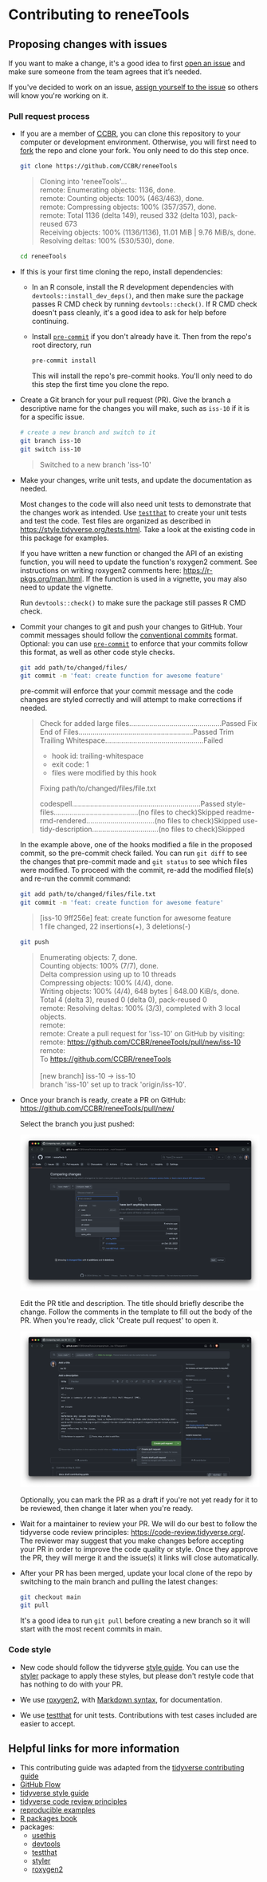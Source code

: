 # Contributing to reneeTools

## Proposing changes with issues

If you want to make a change, it's a good idea to first
[open an issue](https://code-review.tidyverse.org/issues/)
and make sure someone from the team agrees that it’s needed.

If you've decided to work on an issue,
[assign yourself to the issue](https://docs.github.com/en/issues/tracking-your-work-with-issues/assigning-issues-and-pull-requests-to-other-github-users#assigning-an-individual-issue-or-pull-request)
so others will know you're working on it.

### Pull request process

- If you are a member of [CCBR](https://github.com/CCBR),
  you can clone this repository to your computer or development environment.
  Otherwise, you will first need to
  [fork](https://docs.github.com/en/pull-requests/collaborating-with-pull-requests/working-with-forks/fork-a-repo)
  the repo and clone your fork. You only need to do this step once.

  ```sh
  git clone https://github.com/CCBR/reneeTools
  ```

  > Cloning into 'reneeTools'... <br>
  > remote: Enumerating objects: 1136, done. <br>
  > remote: Counting objects: 100% (463/463), done. <br>
  > remote: Compressing objects: 100% (357/357), done. <br>
  > remote: Total 1136 (delta 149), reused 332 (delta 103), pack-reused 673 <br>
  > Receiving objects: 100% (1136/1136), 11.01 MiB | 9.76 MiB/s, done. <br>
  > Resolving deltas: 100% (530/530), done. <br>

  ```sh
  cd reneeTools
  ```

- If this is your first time cloning the repo, install dependencies:

  - In an R console, install the R development dependencies with
    `devtools::install_dev_deps()`, and then make sure the package passes R CMD
    check by running `devtools::check()`. If R CMD check doesn't pass cleanly,
    it's a good idea to ask for help before continuing.

  - Install [`pre-commit`](https://pre-commit.com/#install) if you don't already
    have it. Then from the repo's root directory, run

    ```sh
    pre-commit install
    ```

    This will install the repo's pre-commit hooks.
    You'll only need to do this step the first time you clone the repo.

- Create a Git branch for your pull request (PR). Give the branch a descriptive
  name for the changes you will make, such as `iss-10` if it is for a specific
  issue.

  ```sh
  # create a new branch and switch to it
  git branch iss-10
  git switch iss-10
  ```

  > Switched to a new branch 'iss-10'

- Make your changes, write unit tests, and update the documentation as needed.

  Most changes to the code will also need unit tests to demonstrate that the
  changes work as intended. Use [`testthat`](https://testthat.r-lib.org/) to
  create your unit tests and test the code. Test files are organized as
  described in <https://style.tidyverse.org/tests.html>. Take a look at the
  existing code in this package for examples.

  If you have written a new function or changed the API of an existing function,
  you will need to update the function's roxygen2 comment. See instructions on
  writing roxygen2 comments here: <https://r-pkgs.org/man.html>. If the function
  is used in a vignette, you may also need to update the vignette.

  Run `devtools::check()` to make sure the package still passes R CMD check.

- Commit your changes to git and push your changes to GitHub. Your commit
  messages should follow the [conventional
  commits](https://www.conventionalcommits.org/en/v1.0.0/) format. Optional: you
  can use [`pre-commit`](https://ccbr.github.io/HowTos/GitHub/howto_precommit/)
  to enforce that your commits follow this format, as well as other code style
  checks.

  ```sh
  git add path/to/changed/files/
  git commit -m 'feat: create function for awesome feature'
  ```

  pre-commit will enforce that your commit message and the code changes are
  styled correctly and will attempt to make corrections if needed.

  > Check for added large files..............................................Passed
  > Fix End of Files.........................................................Passed
  > Trim Trailing Whitespace.................................................Failed
  > - hook id: trailing-whitespace
  > - exit code: 1
  > - files were modified by this hook
  >
  > Fixing path/to/changed/files/file.txt
  >
  > codespell................................................................Passed
  > style-files..........................................(no files to check)Skipped
  > readme-rmd-rendered..................................(no files to check)Skipped
  > use-tidy-description.................................(no files to check)Skipped

  In the example above, one of the hooks modified a file in the proposed commit,
  so the pre-commit check failed. You can run `git diff` to see the changes that
  pre-commit made and `git status` to see which files were modified. To proceed
  with the commit, re-add the modified file(s) and re-run the commit command:

  ```sh
  git add path/to/changed/files/file.txt
  git commit -m 'feat: create function for awesome feature'
  ```

  > [iss-10 9ff256e] feat: create function for awesome feature <br>
  > 1 file changed, 22 insertions(+), 3 deletions(-) <br>

  ```sh
  git push
  ```

  > Enumerating objects: 7, done. <br>
  > Counting objects: 100% (7/7), done. <br>
  > Delta compression using up to 10 threads <br>
  > Compressing objects: 100% (4/4), done. <br>
  > Writing objects: 100% (4/4), 648 bytes | 648.00 KiB/s, done. <br>
  > Total 4 (delta 3), reused 0 (delta 0), pack-reused 0 <br>
  > remote: Resolving deltas: 100% (3/3), completed with 3 local objects. <br>
  > remote: <br>
  > remote: Create a pull request for 'iss-10' on GitHub by visiting: <br>
  > remote: https://github.com/CCBR/reneeTools/pull/new/iss-10 <br>
  > remote: <br>
  > To https://github.com/CCBR/reneeTools <br>
  > <br>
  >   [new branch] iss-10 -> iss-10 <br>
  >   branch 'iss-10' set up to track 'origin/iss-10'. <br>

- Once your branch is ready, create a PR on GitHub: <https://github.com/CCBR/reneeTools/pull/new/>

  Select the branch you just pushed:

  ![Create a new PR from your branch](./img/new-PR.png)

  Edit the PR title and description.
  The title should briefly describe the change.
  Follow the comments in the template to fill out the body of the PR.
  When you're ready, click 'Create pull request' to open it.

  ![Open the PR after editing the title and description](./img/create-PR.png)

  Optionally, you can mark the PR as a draft if you're not yet ready for it to be reviewed,
  then change it later when you're ready.

- Wait for a maintainer to review your PR.
  We will do our best to follow the tidyverse code review principles: <https://code-review.tidyverse.org/>.
  The reviewer may suggest that you make changes before accepting your PR in order to improve the code quality or style.
  Once they approve the PR, they will merge it and the issue(s) it links will close automatically.

- After your PR has been merged, update your local clone of the repo by switching to the main branch and pulling the latest changes:

  ```sh
  git checkout main
  git pull
  ```

  It's a good idea to run `git pull` before creating a new branch so it will start with the most recent commits in main.

### Code style

- New code should follow the tidyverse [style guide](https://style.tidyverse.org).
  You can use the [styler](https://CRAN.R-project.org/package=styler) package to apply these styles,
  but please don't restyle code that has nothing to do with your PR.

- We use [roxygen2](https://cran.r-project.org/package=roxygen2), with [Markdown syntax](https://roxygen2.r-lib.org/articles/rd-formatting.html), for documentation.

- We use [testthat](https://cran.r-project.org/package=testthat) for unit tests.
  Contributions with test cases included are easier to accept.

## Helpful links for more information

- This contributing guide was adapted from the [tidyverse contributing guide](https://github.com/tidyverse/tidyverse/blob/main/.github/CONTRIBUTING.md)
- [GitHub Flow](https://docs.github.com/en/get-started/using-github/github-flow)
- [tidyverse style guide](https://style.tidyverse.org)
- [tidyverse code review principles](https://code-review.tidyverse.org)
- [reproducible examples](https://www.tidyverse.org/help/#reprex)
- [R packages book](https://r-pkgs.org/)
- packages:
  - [usethis](https://usethis.r-lib.org/)
  - [devtools](https://devtools.r-lib.org/)
  - [testthat](https://testthat.r-lib.org/)
  - [styler](https://styler.r-lib.org/)
  - [roxygen2](https://roxygen2.r-lib.org)

